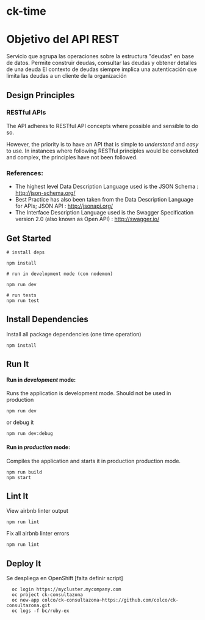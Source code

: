 # ck-time

# Objetivo del API REST

Servicio que agrupa las operaciones sobre la estructura &#34;deudas&#34; en base de datos.
Permite construir deudas, consultar las deudas y obtener detalles de una deuda
El contexto de deudas siempre implica una autenticación que limita las deudas a un cliente de la organización




## Design Principles
### RESTful APIs
The API adheres to RESTful API concepts where possible and sensible to do so.

However, the priority is to have an API that is simple to _understand_ and _easy_ to use. In instances where following RESTful principles would be convoluted and complex, the principles have not been followed.

### References:

* The highest level Data Description Language used is the JSON Schema : http://json-schema.org/
* Best Practice has also been taken from the Data Description Language for APIs; JSON API : http://jsonapi.org/
* The Interface Description Language used is the Swagger Specification version 2.0 (also known as Open API) : http://swagger.io/ 

## Get Started

```shell
# install deps

npm install

# run in development mode (con nodemon)

npm run dev

# run tests
npm run test
```

## Install Dependencies

Install all package dependencies (one time operation)

```shell
npm install
```

## Run It
#### Run in *development* mode:
Runs the application is development mode. Should not be used in production

```shell
npm run dev
```

or debug it

```shell
npm run dev:debug
```

#### Run in *production* mode:

Compiles the application and starts it in production production mode.

```shell
npm run build
npm start
```

## Lint It

View airbnb linter output

```
npm run lint
```

Fix all airbnb linter errors

```
npm run lint
```

## Deploy It

Se despliega en OpenShift [falta definir script]

```shell
  oc login https://mycluster.mycompany.com
  oc project ck-consultazona
  oc new-app colco/ck-consultazona~https://github.com/colco/ck-consultazona.git
  oc logs -f bc/ruby-ex
```
